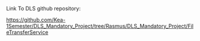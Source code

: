 Link To DLS github repository:

https://github.com/Kea-1Semester/DLS_Mandatory_Project/tree/Rasmus/DLS_Mandatory_Project/FileTransferService